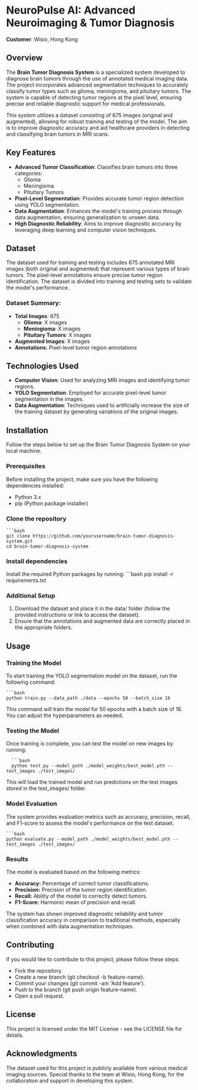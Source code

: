 # NeuroPulse AI: Advanced Neuroimaging & Tumor Diagnosis

**Customer**: Wisio, Hong Kong  

## Overview

The **Brain Tumor Diagnosis System** is a specialized system developed to diagnose brain tumors through the use of annotated medical imaging data. The project incorporates advanced segmentation techniques to accurately classify tumor types such as glioma, meningioma, and pituitary tumors. The system is capable of detecting tumor regions at the pixel level, ensuring precise and reliable diagnostic support for medical professionals.

This system utilizes a dataset consisting of 675 images (original and augmented), allowing for robust training and testing of the model. The aim is to improve diagnostic accuracy and aid healthcare providers in detecting and classifying brain tumors in MRI scans.

## Key Features

- **Advanced Tumor Classification**: Classifies brain tumors into three categories:
  - Glioma
  - Meningioma
  - Pituitary Tumors
- **Pixel-Level Segmentation**: Provides accurate tumor region detection using YOLO segmentation.
- **Data Augmentation**: Enhances the model's training process through data augmentation, ensuring generalization to unseen data.
- **High Diagnostic Reliability**: Aims to improve diagnostic accuracy by leveraging deep learning and computer vision techniques.

## Dataset

The dataset used for training and testing includes 675 annotated MRI images (both original and augmented) that represent various types of brain tumors. The pixel-level annotations ensure precise tumor region identification. The dataset is divided into training and testing sets to validate the model's performance.

### Dataset Summary:

- **Total Images**: 675
  - **Glioma**: X images
  - **Meningioma**: X images
  - **Pituitary Tumors**: X images
- **Augmented Images**: X images
- **Annotations**: Pixel-level tumor region annotations

## Technologies Used

- **Computer Vision**: Used for analyzing MRI images and identifying tumor regions.
- **YOLO Segmentation**: Employed for accurate pixel-level tumor segmentation in the images.
- **Data Augmentation**: Techniques used to artificially increase the size of the training dataset by generating variations of the original images.
  
## Installation

Follow the steps below to set up the Brain Tumor Diagnosis System on your local machine.

### Prerequisites

Before installing the project, make sure you have the following dependencies installed:

- Python 3.x
- pip (Python package installer)

### Clone the repository

    ```bash
    git clone https://github.com/yourusername/brain-tumor-diagnosis-system.git
    cd brain-tumor-diagnosis-system

### Install dependencies
Install the required Python packages by running:
    ```bash
    pip install -r requirements.txt

### Additional Setup
  1. Download the dataset and place it in the data/ folder (follow the provided instructions or link to access the dataset).
  2. Ensure that the annotations and augmented data are correctly placed in the appropriate folders.

## Usage
### Training the Model
To start training the YOLO segmentation model on the dataset, run the following command:

    ```bash
    python train.py --data_path ./data --epochs 50 --batch_size 16

This command will train the model for 50 epochs with a batch size of 16. You can adjust the hyperparameters as needed.

### Testing the Model
Once training is complete, you can test the model on new images by running:

      ```bash
      python test.py --model_path ./model_weights/best_model.pth --test_images ./test_images/

This will load the trained model and run predictions on the test images stored in the test_images/ folder.

### Model Evaluation
The system provides evaluation metrics such as accuracy, precision, recall, and F1-score to assess the model's performance on the test dataset.
    
    ```bash
    python evaluate.py --model_path ./model_weights/best_model.pth --test_images ./test_images/

### Results
The model is evaluated based on the following metrics:

- **Accuracy:** Percentage of correct tumor classifications.
- **Precision:** Precision of the tumor region identification.
- **Recall:** Ability of the model to correctly detect tumors.
- **F1-Score:** Harmonic mean of precision and recall.
  
The system has shown improved diagnostic reliability and tumor classification accuracy in comparison to traditional methods, especially when combined with data augmentation techniques.

## Contributing
If you would like to contribute to this project, please follow these steps:

  - Fork the repository.
  - Create a new branch (git checkout -b feature-name).
  - Commit your changes (git commit -am 'Add feature').
  - Push to the branch (git push origin feature-name).
  - Open a pull request.

## License
This project is licensed under the MIT License - see the LICENSE file for details.

## Acknowledgments
The dataset used for this project is publicly available from various medical imaging sources.
Special thanks to the team at Wisio, Hong Kong, for the collaboration and support in developing this system.
